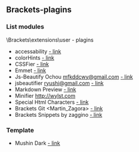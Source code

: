 ## Brackets-plagins

### List modules

\Brackets\extensions\user   -    plagins

* accessability [- link](https://github.com/konstantinkobs/brackets-colorHints)
* colorHints  [- link](https://github.com/konstantinkobs/brackets-colorHints)
* CSSFier [- link](https://caferati.me/labs/cssfier)
* Emmet [- link](https://emmet.io/)
* Js-Beautify Ochou <mfkddcwy@gmail.com>  [- link](https://emmet.io/)
* jsbeautifier  <ryushi@gmail.com>  [- link](https://github.com/taichi/brackets-jsbeautifier) 
* Markdown Preview [- link](https://github.com/gruehle/MarkdownPreview) 
* Minifier http://wylst.com
* Special Html Characters [- link](https://github.com/thaneuk/brackets-special-html-chars) 
* Brackets Git <Martin_Zagora> [- link](https://github.com/brackets-userland/brackets-git)
* Brackets Snippets by zaggino [- link](https://github.com/brackets-userland/brackets-snippets)

### Template

* Mushin Dark [- link](https://github.com/Brackets-Themes/MushinDark)
